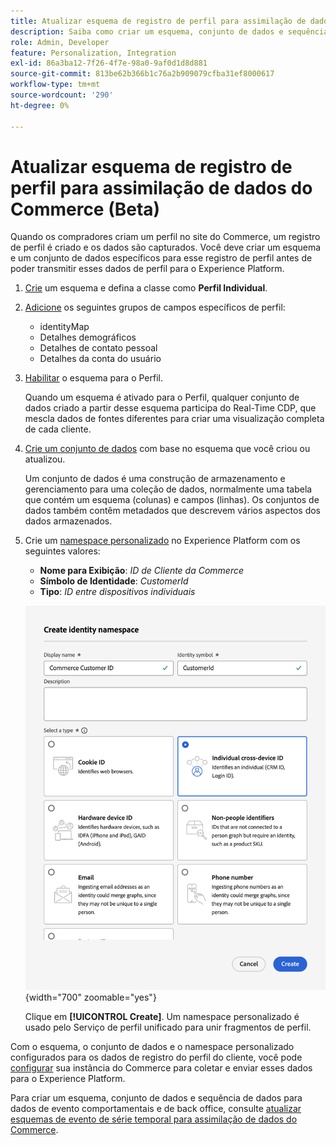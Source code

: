 ```yaml
---
title: Atualizar esquema de registro de perfil para assimilação de dados do Commerce
description: Saiba como criar um esquema, conjunto de dados e sequência de dados para coletar e enviar dados de registro de perfil do Commerce para o Experience Platform.
role: Admin, Developer
feature: Personalization, Integration
exl-id: 86a3ba12-7f26-4f7e-98a0-9af0d1d8d881
source-git-commit: 813be62b366b1c76a2b909079cfba31ef8000617
workflow-type: tm+mt
source-wordcount: '290'
ht-degree: 0%

---
```


# Atualizar esquema de registro de perfil para assimilação de dados do Commerce (Beta)

Quando os compradores criam um perfil no site do Commerce, um registro de perfil é criado e os dados são capturados. Você deve criar um esquema e um conjunto de dados específicos para esse registro de perfil antes de poder transmitir esses dados de perfil para o Experience Platform.

1. [Crie](https://experienceleague.adobe.com/en/docs/experience-platform/xdm/ui/resources/schemas) um esquema e defina a classe como **Perfil Individual**.

1. [Adicione](https://experienceleague.adobe.com/en/docs/experience-platform/xdm/ui/resources/schemas) os seguintes grupos de campos específicos de perfil:

   - identityMap
   - Detalhes demográficos
   - Detalhes de contato pessoal
   - Detalhes da conta do usuário

1. [Habilitar](https://experienceleague.adobe.com/en/docs/experience-platform/xdm/ui/resources/schemas) o esquema para o Perfil.

   Quando um esquema é ativado para o Perfil, qualquer conjunto de dados criado a partir desse esquema participa do Real-Time CDP, que mescla dados de fontes diferentes para criar uma visualização completa de cada cliente.

1. [Crie um conjunto de dados](https://experienceleague.adobe.com/en/docs/platform-learn/implement-mobile-sdk/experience-cloud/platform) com base no esquema que você criou ou atualizou.

   Um conjunto de dados é uma construção de armazenamento e gerenciamento para uma coleção de dados, normalmente uma tabela que contém um esquema (colunas) e campos (linhas). Os conjuntos de dados também contêm metadados que descrevem vários aspectos dos dados armazenados.

1. Crie um [namespace personalizado](https://experienceleague.adobe.com/en/docs/experience-platform/identity/features/namespaces#create-namespaces) no Experience Platform com os seguintes valores:

   - **Nome para Exibição**: _ID de Cliente da Commerce_
   - **Símbolo de Identidade**: _CustomerId_
   - **Tipo**: _ID entre dispositivos individuais_

   ![Criar namespace personalizado](assets/custom-namespace.png){width="700" zoomable="yes"}

   Clique em **[!UICONTROL Create]**. Um namespace personalizado é usado pelo Serviço de perfil unificado para unir fragmentos de perfil.

Com o esquema, o conjunto de dados e o namespace personalizado configurados para os dados de registro do perfil do cliente, você pode [configurar](connect-data.md#data-collection) sua instância do Commerce para coletar e enviar esses dados para o Experience Platform.

Para criar um esquema, conjunto de dados e sequência de dados para dados de evento comportamentais e de back office, consulte [atualizar esquemas de evento de série temporal para assimilação de dados do Commerce](update-xdm.md).
